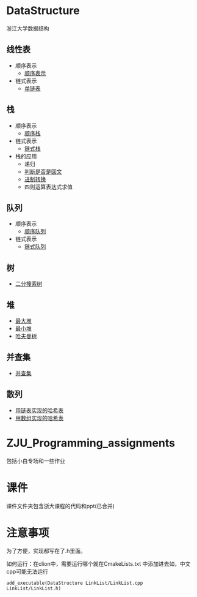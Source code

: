 # DataStructure
浙江大学数据结构
## 线性表
- 顺序表示
    - [顺序表示](https://github.com/shoukailiang/DataStructure/blob/zju/List/SqList/SqList.h)
- 链式表示
    - [单链表](https://github.com/shoukailiang/DataStructure/blob/zju/List/LinkList/LinkList.h)
## 栈
- 顺序表示
    - [顺序栈](https://github.com/shoukailiang/DataStructure/blob/zju/Stack/SqStack/SqStack.h)
- 链式表示
    - [链式栈](https://github.com/shoukailiang/DataStructure/blob/zju/Stack/LinkStack/LinkStack.h)
- 栈的应用
    - 递归
    - [判断是否是回文](https://github.com/shoukailiang/DataStructure/blob/dev/Stack/example/Palindrome.cpp)
    - [进制转换](https://github.com/shoukailiang/DataStructure/blob/dev/Stack/example/Convert.cpp)
    - 四则运算表达式求值
## 队列
- 顺序表示
    - [顺序队列](https://github.com/shoukailiang/DataStructure/blob/zju/Queue/SqQueue/SqQueue.h)
- 链式表示
    - [链式队列](https://github.com/shoukailiang/DataStructure/blob/zju/Queue/LinkQueue/LinkQueue.h)
## 树
- [二分搜索树](https://github.com/shoukailiang/DataStructure/blob/zju/Tree/BinarySearchTree/BinarySearchTree.h)
## 堆
- [最大堆](https://github.com/shoukailiang/DataStructure/blob/zju/Heap/MaxHeap/MaxHeap.h)
- [最小堆](https://github.com/shoukailiang/DataStructure/blob/zju/Heap/MinHeap/MinHeap.h)
- [哈夫曼树](https://github.com/shoukailiang/DataStructure/blob/zju/Heap/HuffmanTree/HuffmanTree.h)
## 并查集
- [并查集](https://github.com/shoukailiang/DataStructure/blob/zju/UnionFind/UnionFind.h)
## 散列
- [用链表实现的哈希表](https://github.com/shoukailiang/DataStructure/blob/zju/HashTableByLink/HashTable.h)
- [用数组实现的哈希表](https://github.com/shoukailiang/DataStructure/blob/zju/HashTableByArray/HashTable.h)
# ZJU_Programming_assignments
包括小白专场和一些作业
# 课件
课件文件夹包含浙大课程的代码和ppt(已合并)
# 注意事项
为了方便，实现都写在了.h里面。

如何运行：在clion中，需要运行哪个就在CmakeLists.txt 中添加进去如，中文cpp可能无法运行
```
add_executable(DataStructure LinkList/LinkList.cpp LinkList/LinkList.h)
```
